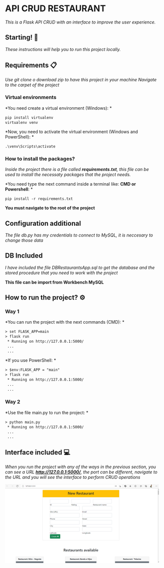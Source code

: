 # API CRUD RESTAURANT

*This is a Flask API CRUD with an interface to improve the user experience.*

## Starting! 🚀

*These instructions will help you to run this project locally.*

## Requirements 📋

*Use git clone o download zip to have this project in your machine*
*Navigate to the carpet of the project*

### Virtual environments
*You need create a virtual environment (Windows): *
```
pip install virtualenv
virtualenv venv 
```
*Now, you need to activate the virtual environment (Windows and PowerShell): *
```
.\venv\Scripts\activate
```

### How to install the packages?
*Inside the project there is a file called **requirements.txt**, this file can be used to install
the necessaty packages that the project needs.*

*You need type the next command inside a terminal like: **CMD or Powershell**: *
```
pip install -r requirements.txt
```
**You must navigate to the root of the project**

## Configuration additional
*The file db.py has my credentials to connect to MySQL, it is neccesary to change those data*

## DB Included
*I have included the file DBRestaurantsApp.sql to get the database and the stored procedure that you need to work with the project*

**This file can be import from Workbench MySQL**

## How to run the project? ⚙️

### Way 1

*You can run the project with the next commands (CMD): *
```
> set FLASK_APP=main
> flask run
 * Running on http://127.0.0.1:5000/
 ...
 ...
```

*If you use PowerShell: *
```
> $env:FLASK_APP = "main"
> flask run
 * Running on http://127.0.0.1:5000/
 ...
 ...
```

### Way 2

*Use the file main.py to run the project: *
```
> python main.py
 * Running on http://127.0.0.1:5000/
 ...
 ...
```

## Interface included 💻

*When you run the project with any of the ways in the previous section, you can see a URL
**http://127.0.0.1:5000/**, the port can be different, navigate to the URL and you will see
the interface to perform CRUD operations*

![Alt text](./src/static/images/example.png?raw=true "Interface")





